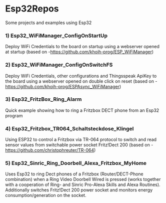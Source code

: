 # Esp32Repos

Some projects and examples using Esp32

### 1) Esp32_WiFiManager_ConfigOnStartUp
Deploy WiFi Credentials to the board on startup using a webserver opened at startup
(based on -https://github.com/khoih-prog/ESP_WiFiManager)

### 2) Esp32_WiFiManager_ConfigOnSwitchFS
Deploy WiFi Credentials, other configurations and Thingsspeak ApiKey to the board using a webserver opened on double click on reset
(based on -https://github.com/khoih-prog/ESPAsync_WiFiManager)

### 3) Esp32_FritzBox_Ring_Alarm
Quick example showing how to ring a Fritzbox DECT phone from an Esp32 program

### 4) Esp32_Fritzbox_TR064_Schaltsteckdose_Klingel
Using ESP32 to control a Fritzbox via TR-064 protocol to switch and read sensor values from switchable power socket Fritz!Dect 200
(based on  -https://github.com/christophreuter/TR-064)

### 5) Esp32_Sinric_Ring_Doorbell_Alexa_Fritzbox_MyHome
Uses Esp32 to ring Dect phones of a Fritzbox (Router/DECT-Phone combination) when a Ring Video Doorbell Wired is pressed (works together with a cooperation of Ring- and Sinric Pro-Alexa Skills and Alexa Routines).
Additionally switches Fritz!Dect 200 power socket and monitors energy consumption/generation on the socket.
